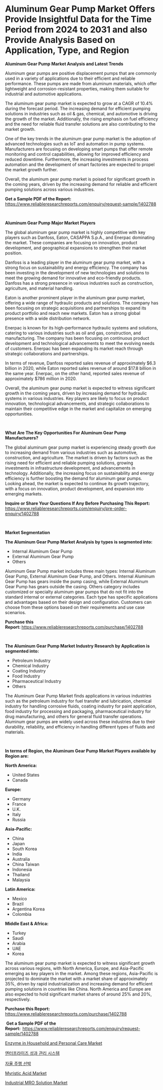 <p><h1>Aluminum Gear Pump Market Offers Provide Insightful Data for the Time Period from 2024 to 2031 and also Provide Analysis Based on Application, Type, and Region</h1></p><p><strong>Aluminum Gear Pump Market Analysis and Latest Trends</strong></p>
<p><p>Aluminum gear pumps are positive displacement pumps that are commonly used in a variety of applications due to their efficient and reliable performance. These pumps are made from aluminum materials, which offer lightweight and corrosion-resistant properties, making them suitable for industrial and automotive applications.</p><p>The aluminum gear pump market is expected to grow at a CAGR of 10.4% during the forecast period. The increasing demand for efficient pumping solutions in industries such as oil & gas, chemical, and automotive is driving the growth of the market. Additionally, the rising emphasis on fuel efficiency and the need for reliable fluid transfer solutions are also contributing to the market growth.</p><p>One of the key trends in the aluminum gear pump market is the adoption of advanced technologies such as IoT and automation in pump systems. Manufacturers are focusing on developing smart pumps that offer remote monitoring and control capabilities, allowing for improved efficiency and reduced downtime. Furthermore, the increasing investments in process automation and the development of smart factories are expected to propel the market growth further.</p><p>Overall, the aluminum gear pump market is poised for significant growth in the coming years, driven by the increasing demand for reliable and efficient pumping solutions across various industries.</p></p>
<p><strong>Get a Sample PDF of the Report:&nbsp;</strong> <a href="https://www.reliableresearchreports.com/enquiry/request-sample/1402788">https://www.reliableresearchreports.com/enquiry/request-sample/1402788</a></p>
<p>&nbsp;</p>
<p><strong>Aluminum Gear Pump Major Market Players</strong></p>
<p><p>The global aluminum gear pump market is highly competitive with key players such as Danfoss, Eaton, CASAPPA S.p.A., and Enerpac dominating the market. These companies are focusing on innovation, product development, and geographical expansions to strengthen their market position.</p><p>Danfoss is a leading player in the aluminum gear pump market, with a strong focus on sustainability and energy efficiency. The company has been investing in the development of new technologies and solutions to meet the growing demand for innovative and eco-friendly products. Danfoss has a strong presence in various industries such as construction, agriculture, and material handling.</p><p>Eaton is another prominent player in the aluminum gear pump market, offering a wide range of hydraulic products and solutions. The company has been focusing on strategic acquisitions and partnerships to expand its product portfolio and reach new markets. Eaton has a strong global presence with a wide distribution network.</p><p>Enerpac is known for its high-performance hydraulic systems and solutions, catering to various industries such as oil and gas, construction, and manufacturing. The company has been focusing on continuous product development and technological advancements to meet the evolving needs of customers. Enerpac has been expanding its market reach through strategic collaborations and partnerships.</p><p>In terms of revenue, Danfoss reported sales revenue of approximately $6.3 billion in 2020, while Eaton reported sales revenue of around $17.8 billion in the same year. Enerpac, on the other hand, reported sales revenue of approximately $786 million in 2020.</p><p>Overall, the aluminum gear pump market is expected to witness significant growth in the coming years, driven by increasing demand for hydraulic systems in various industries. Key players are likely to focus on product innovation, technological advancements, and strategic collaborations to maintain their competitive edge in the market and capitalize on emerging opportunities.</p></p>
<p>&nbsp;</p>
<p><strong>What Are The Key Opportunities For Aluminum Gear Pump Manufacturers?</strong></p>
<p><p>The global aluminum gear pump market is experiencing steady growth due to increasing demand from various industries such as automotive, construction, and agriculture. The market is driven by factors such as the rising need for efficient and reliable pumping solutions, growing investments in infrastructure development, and advancements in technology. Additionally, the increasing focus on sustainability and energy efficiency is further boosting the demand for aluminum gear pumps. Looking ahead, the market is expected to continue its growth trajectory, with a focus on innovation, product development, and expansion into emerging markets.</p></p>
<p><strong>Inquire or Share Your Questions If Any Before Purchasing This Report:</strong> <a href="https://www.reliableresearchreports.com/enquiry/pre-order-enquiry/1402788">https://www.reliableresearchreports.com/enquiry/pre-order-enquiry/1402788</a></p>
<p>&nbsp;</p>
<p><strong>Market Segmentation</strong></p>
<p><strong>The Aluminum Gear Pump Market Analysis by types is segmented into:</strong></p>
<p><ul><li>Internal Aluminum Gear Pump</li><li>External Aluminum Gear Pump</li><li>Others</li></ul></p>
<p><p>Aluminum Gear Pump market includes three main types: Internal Aluminum Gear Pump, External Aluminum Gear Pump, and Others. Internal Aluminum Gear Pump has gears inside the pump casing, while External Aluminum Gear Pump has gears outside the casing. Others category includes customized or specialty aluminum gear pumps that do not fit into the standard internal or external categories. Each type has specific applications and advantages based on their design and configuration. Customers can choose from these options based on their requirements and use case scenarios.</p></p>
<p><strong>Purchase this Report:&nbsp;</strong><a href="https://www.reliableresearchreports.com/purchase/1402788">https://www.reliableresearchreports.com/purchase/1402788</a></p>
<p>&nbsp;</p>
<p><strong>The Aluminum Gear Pump Market Industry Research by Application is segmented into:</strong></p>
<p><ul><li>Petroleum Industry</li><li>Chemical Industry</li><li>Coating Industry</li><li>Food Industry</li><li>Pharmaceutical Industry</li><li>Others</li></ul></p>
<p><p>The Aluminum Gear Pump Market finds applications in various industries such as the petroleum industry for fuel transfer and lubrication, chemical industry for handling corrosive fluids, coating industry for paint application, food industry for processing and packaging, pharmaceutical industry for drug manufacturing, and others for general fluid transfer operations. Aluminum gear pumps are widely used across these industries due to their durability, reliability, and efficiency in handling different types of fluids and materials.</p></p>
<p>&nbsp;</p>
<p><strong>In terms of Region, the Aluminum Gear Pump Market Players available by Region are:</strong></p>
<p>
    <p> <strong> North America: </strong>
        <ul>
            <li>United States</li>
            <li>Canada</li>
        </ul>
        </p> 
    <p> <strong> Europe: </strong>
        <ul>
            <li>Germany</li>
            <li>France</li>
            <li>U.K.</li>
            <li>Italy</li>
            <li>Russia</li>
        </ul>
        </p> 
    <p> <strong> Asia-Pacific: </strong>
        <ul>
            <li>China</li>
            <li>Japan</li>
            <li>South Korea</li>
            <li>India</li>
            <li>Australia</li>
            <li>China Taiwan</li>
            <li>Indonesia</li>
            <li>Thailand</li>
            <li>Malaysia</li>
        </ul>
        </p> 
    <p> <strong> Latin America: </strong>
        <ul>
            <li>Mexico</li>
            <li>Brazil</li>
            <li>Argentina Korea</li>
            <li>Colombia</li>
        </ul>
        </p> 
    <p> <strong> Middle East & Africa: </strong>
        <ul>
            <li>Turkey</li>
            <li>Saudi</li>
            <li>Arabia</li>
            <li>UAE</li>
            <li>Korea</li>
        </ul>
    </p>
    </p>
<p><p>The aluminum gear pump market is expected to witness significant growth across various regions, with North America, Europe, and Asia-Pacific emerging as key players in the market. Among these regions, Asia-Pacific is projected to dominate the market with a market share of approximately 35%, driven by rapid industrialization and increasing demand for efficient pumping solutions in countries like China. North America and Europe are also expected to hold significant market shares of around 25% and 20%, respectively.</p></p>
<p><strong>Purchase this Report: </strong><a href="https://www.reliableresearchreports.com/purchase/1402788">https://www.reliableresearchreports.com/purchase/1402788</a></p>
<p>&nbsp;<strong>Get a Sample PDF of the Report:&nbsp;&nbsp;</strong><a href="https://www.reliableresearchreports.com/enquiry/request-sample/1402788">https://www.reliableresearchreports.com/enquiry/request-sample/1402788</a></p>
<p><strong></strong></p>
<p><p><a href="https://issuu.com/reportprime-2/docs/enzyme-in-household-and-personal-care-market-size-">Enzyme in Household and Personal Care Market</a></p><p><a href="https://github.com/bvubpqd5241630/Market-Research-Report-List-1/blob/main/2976450183696.md">엔터프라이즈 성과 관리 시스템</a></p><p><a href="https://medium.com/@royross51/%EC%9E%90%EC%9C%A8%EC%84%A0%EB%B0%95-%EC%8B%9C%EC%9E%A5-2031%EB%85%84%EA%B9%8C%EC%A7%80%EC%9D%98-%ED%8A%B8%EB%A0%8C%EB%93%9C-%EC%98%88%EC%B8%A1-%EB%B0%8F-%EA%B2%BD%EC%9F%81-%EB%B6%84%EC%84%9D-b9144f0ea5e4">자율 주행 선박</a></p><p><a href="https://view.publitas.com/reportprime-1/myristic-acid-market-analysis-examines-its-scope-on-growth-opportunities-and-forecasted-trends-spanning-from-2024-to-2031/">Myristic Acid Market</a></p><p><a href="https://github.com/ChiragRp1/Market-Research-Report-List-3/blob/main/industrial-mro-solution-market.md">Industrial MRO Solution Market</a></p></p>